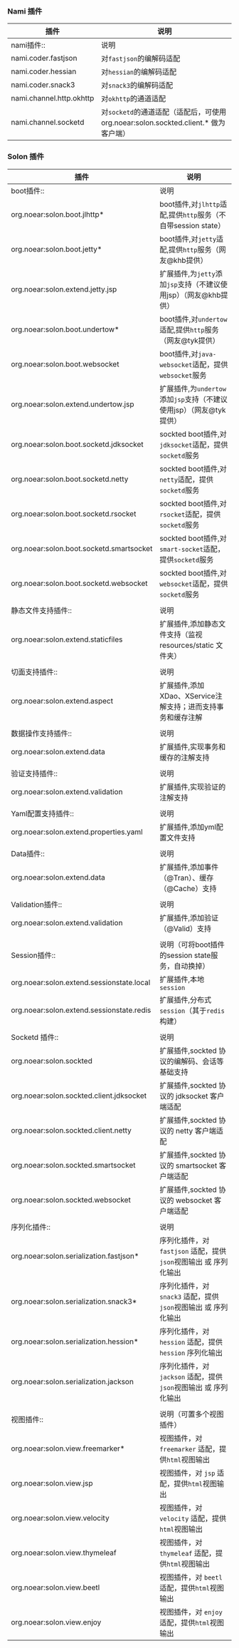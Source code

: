 
### Nami 插件
| 插件 | 说明 |
| --- | --- |
| nami插件:: | 说明 |
| nami.coder.fastjson | 对`fastjson`的编解码适配 |
| nami.coder.hessian | 对`hessian`的编解码适配 |
| nami.coder.snack3 | 对`snack3`的编解码适配 |
| nami.channel.http.okhttp | 对`okhttp`的通道适配 |
| nami.channel.socketd | 对`socketd`的通道适配（适配后，可使用org.noear:solon.sockted.client.* 做为客户端） |

### Solon 插件

| 插件 | 说明 |
| --- | --- |
| boot插件:: | 说明 |
| org.noear:solon.boot.jlhttp* | boot插件,对`jlhttp`适配,提供`http`服务（不自带session state） |
| org.noear:solon.boot.jetty* | boot插件,对`jetty`适配,提供`http`服务（网友@khb提供） |
| org.noear:solon.extend.jetty.jsp | 扩展插件,为`jetty`添加`jsp`支持（不建议使用jsp）（网友@khb提供） |
| org.noear:solon.boot.undertow* | boot插件,对`undertow`适配,提供`http`服务（网友@tyk提供） |
| org.noear:solon.boot.websocket | boot插件,对`java-websocket`适配，提供`websocket`服务 |
| org.noear:solon.extend.undertow.jsp | 扩展插件,为`undertow`添加`jsp`支持（不建议使用jsp）（网友@tyk提供） |
| org.noear:solon.boot.socketd.jdksocket | sockted boot插件,对`jdksocket`适配，提供`socketd`服务 |
| org.noear:solon.boot.socketd.netty | sockted boot插件,对`netty`适配，提供`socketd`服务 |
| org.noear:solon.boot.socketd.rsocket | sockted boot插件,对`rsocket`适配，提供`socketd`服务 |
| org.noear:solon.boot.socketd.smartsocket | sockted boot插件,对`smart-socket`适配，提供`socketd`服务 |
| org.noear:solon.boot.socketd.websocket | sockted boot插件,对`websocket`适配，提供`socketd`服务 |
| | |
| 静态文件支持插件:: | 说明 |
| org.noear:solon.extend.staticfiles | 扩展插件,添加静态文件支持（监视 resources/static 文件夹） |
| | |
| 切面支持插件:: | 说明 |
| org.noear:solon.extend.aspect | 扩展插件,添加XDao、XService注解支持；进而支持事务和缓存注解 |
| | |
| 数据操作支持插件:: | 说明 |
| org.noear:solon.extend.data | 扩展插件,实现事务和缓存的注解支持 |
| | |
| 验证支持插件:: | 说明 |
| org.noear:solon.extend.validation | 扩展插件,实现验证的注解支持 |
| | |
| Yaml配置支持插件:: | 说明 |
| org.noear:solon.extend.properties.yaml | 扩展插件,添加yml配置文件支持 |
| | |
| Data插件:: | 说明 |
| org.noear:solon.extend.data | 扩展插件,添加事件（@Tran）、缓存（@Cache）支持 |
| | |
| Validation插件:: | 说明 |
| org.noear:solon.extend.validation | 扩展插件,添加验证（@Valid）支持 |
| | |
| Session插件:: | 说明（可将boot插件的session state服务，自动换掉） |
| org.noear:solon.extend.sessionstate.local | 扩展插件,本地`session` |
| org.noear:solon.extend.sessionstate.redis | 扩展插件,分布式`session`（其于`redis`构建） |
| | |
| Socketd 插件:: | 说明 |
| org.noear:solon.sockted | 扩展插件,sockted 协议的编解码、会话等基础支持 |
| org.noear:solon.sockted.client.jdksocket | 扩展插件,sockted 协议的 jdksocket 客户端适配 |
| org.noear:solon.sockted.client.netty | 扩展插件,sockted 协议的 netty 客户端适配 |
| org.noear:solon.sockted.smartsocket | 扩展插件,sockted 协议的 smartsocket 客户端适配 |
| org.noear:solon.sockted.websocket | 扩展插件,sockted 协议的 websocket 客户端适配 |
| | |
| 序列化插件:: | 说明 |
| org.noear:solon.serialization.fastjson* | 序列化插件，对 `fastjson` 适配，提供`json`视图输出 或 序列化输出 |
| org.noear:solon.serialization.snack3* | 序列化插件，对 `snack3` 适配，提供`json`视图输出 或 序列化输出 |
| org.noear:solon.serialization.hession* | 序列化插件，对 `hession` 适配，提供 `hession` 序列化输出 |
| org.noear:solon.serialization.jackson | 序列化插件，对 `jackson` 适配，提供`json`视图输出 或 序列化输出 |
| | |
| 视图插件:: | 说明（可置多个视图插件） |
| org.noear:solon.view.freemarker* | 视图插件，对 `freemarker` 适配，提供`html`视图输出 |
| org.noear:solon.view.jsp | 视图插件，对 `jsp` 适配，提供`html`视图输出 |
| org.noear:solon.view.velocity | 视图插件，对 `velocity` 适配，提供`html`视图输出 |
| org.noear:solon.view.thymeleaf | 视图插件，对 `thymeleaf` 适配，提供`html`视图输出 |
| org.noear:solon.view.beetl | 视图插件，对 `beetl` 适配，提供`html`视图输出 |
| org.noear:solon.view.enjoy | 视图插件，对 `enjoy` 适配，提供`html`视图输出 |

